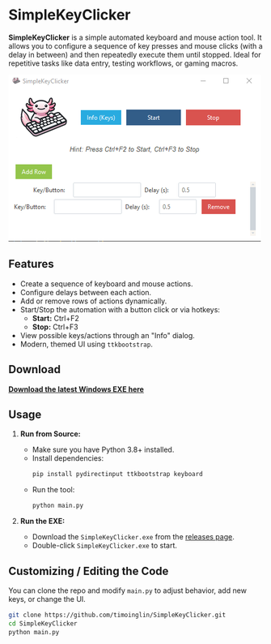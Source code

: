 # SimpleKeyClicker

**SimpleKeyClicker** is a simple automated keyboard and mouse action tool. It allows you to configure a sequence of key presses and mouse clicks (with a delay in between) and then repeatedly execute them until stopped. Ideal for repetitive tasks like data entry, testing workflows, or gaming macros.

![Tool Screenshot](images/screenshot.png)

## Features

- Create a sequence of keyboard and mouse actions.
- Configure delays between each action.
- Add or remove rows of actions dynamically.
- Start/Stop the automation with a button click or via hotkeys:
  - **Start:** Ctrl+F2
  - **Stop:** Ctrl+F3
- View possible keys/actions through an "Info" dialog.
- Modern, themed UI using `ttkbootstrap`.

## Download

**[Download the latest Windows EXE here](https://github.com/timoinglin/SimpleKeyClicker/releases/tag/v1.0.0)**


## Usage

1. **Run from Source:**
   - Make sure you have Python 3.8+ installed.
   - Install dependencies:
     ```bash
     pip install pydirectinput ttkbootstrap keyboard
     ```
   - Run the tool:
     ```bash
     python main.py
     ```

2. **Run the EXE:**
   - Download the `SimpleKeyClicker.exe` from the [releases page](https://github.com/timoinglin/SimpleKeyClicker/releases/tag/v1.0.0).
   - Double-click `SimpleKeyClicker.exe` to start.

## Customizing / Editing the Code

You can clone the repo and modify `main.py` to adjust behavior, add new keys, or change the UI.

```bash
git clone https://github.com/timoinglin/SimpleKeyClicker.git
cd SimpleKeyClicker
python main.py
